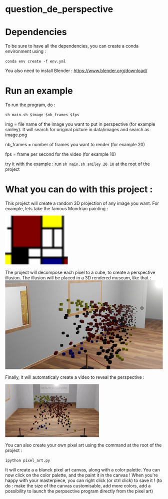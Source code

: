# question_de_perspective

# Dependencies
To be sure to have all the dependencies, you can create a conda environment using :

`conda env create -f env.yml`

You also need to install Blender : https://www.blender.org/download/

# Run an example
To run the program, do :

`sh main.sh $image $nb_frames $fps`

img = file name of the image you want to put in perspective (for example smiley). It will search for original picture in data/images and search as image.png


nb_frames = number of frames you want to render (for example 20)


fps = frame per second for the video (for example 10)

try it with the example : run 
`sh main.sh smiley 20 10`
at the root of the project

# What you can do with this project :
This project will create a random 3D projection of any image you want. For example, lets take the famous Mondrian painting :

<img src="./data/for_readme/mondrian.png" alt="Mondrian" width="200">

The project will decompose each pixel to a cube, to create a perspective illusion. The illusion will be placed in a 3D rendered museum, like that :
![perspective](./data/for_readme/perspective_mondrian.png)

Finally, it will automaticaly create a video to reveal the perspective :

![gif](./data/for_readme/gif_mondrian.gif)

You can also create your own pixel art using the command at the root of the project :

`ipython pixel_art.py` 

It will create a a blanck pixel art canvas, along with a color palette. You can now click on the color palette, and the 
paint it in the canvas !
When you're happy with your masterpiece, you can right click (or ctrl click) to save it ! 
(to do : make the size of the canvas customisable, add more colors, add a possibility to launch the perpsective program
directly from the pixel art)